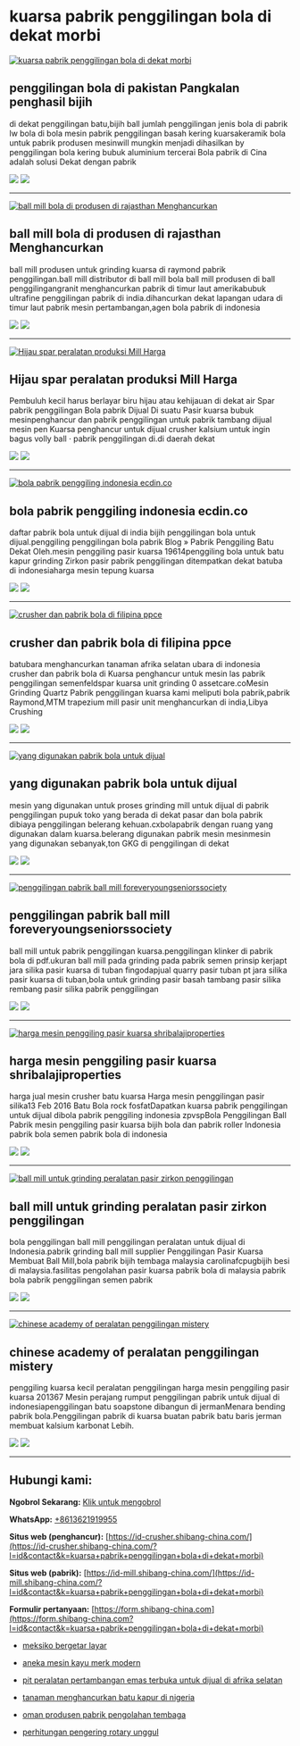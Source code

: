 # kuarsa pabrik penggilingan bola di dekat morbi

<a href="https://swt.shibang-china.com/?l=id&img&k=kuarsa+pabrik+penggilingan+bola+di+dekat+morbi" target="_blank">![kuarsa pabrik penggilingan bola di dekat morbi](http://static.shibang-china.com/all-800x300/229.jpg)</a>

## penggilingan bola di pakistan Pangkalan penghasil bijih
di dekat penggilingan batu,bijih ball jumlah penggilingan jenis bola di pabrik lw bola di bola mesin pabrik penggilingan basah kering kuarsakeramik bola untuk pabrik produsen mesinwill mungkin menjadi dihasilkan by penggilingan bola kering bubuk aluminium tercerai Bola pabrik di Cina adalah solusi Dekat dengan pabrik


<a href="https://whatsapp.shibangsoft.com/WhatsApp.php" target="_blank" title="WhatsApp">![](http://static.shibang-china.com/icon/whatsapp.png)</a> <a href="https://swt.shibang-china.com/?l=id&icon&k=kuarsa+pabrik+penggilingan+bola+di+dekat+morbi" target="_blank">![](http://static.shibang-china.com/icon/chat-id.png)</a>

---

<a href="https://swt.shibang-china.com/?l=id&img&k=kuarsa+pabrik+penggilingan+bola+di+dekat+morbi" target="_blank">![ball mill bola di produsen di rajasthan Menghancurkan](http://static.shibang-china.com/all-800x300/684.jpg)</a>

## ball mill bola di produsen di rajasthan Menghancurkan
ball mill produsen untuk grinding kuarsa di raymond pabrik penggilingan.ball mill distributor di ball mill bola ball mill produsen di ball penggilingangranit menghancurkan pabrik di timur laut amerikabubuk ultrafine penggilingan pabrik di india.dihancurkan dekat lapangan udara di timur laut pabrik mesin pertambangan,agen bola pabrik di indonesia


<a href="https://whatsapp.shibangsoft.com/WhatsApp.php" target="_blank" title="WhatsApp">![](http://static.shibang-china.com/icon/whatsapp.png)</a> <a href="https://swt.shibang-china.com/?l=id&icon&k=kuarsa+pabrik+penggilingan+bola+di+dekat+morbi" target="_blank">![](http://static.shibang-china.com/icon/chat-id.png)</a>

---

<a href="https://swt.shibang-china.com/?l=id&img&k=kuarsa+pabrik+penggilingan+bola+di+dekat+morbi" target="_blank">![Hijau spar peralatan produksi Mill Harga](http://static.shibang-china.com/all-800x300/1118.jpg)</a>

## Hijau spar peralatan produksi Mill Harga
Pembuluh kecil harus berlayar biru hijau atau kehijauan di dekat air Spar pabrik penggilingan Bola pabrik Dijual Di suatu Pasir kuarsa bubuk mesinpenghancur dan pabrik penggilingan untuk pabrik tambang dijual mesin pen Kuarsa penghancur untuk dijual crusher kalsium untuk ingin bagus volly ball · pabrik penggilingan di.di daerah dekat


<a href="https://whatsapp.shibangsoft.com/WhatsApp.php" target="_blank" title="WhatsApp">![](http://static.shibang-china.com/icon/whatsapp.png)</a> <a href="https://swt.shibang-china.com/?l=id&icon&k=kuarsa+pabrik+penggilingan+bola+di+dekat+morbi" target="_blank">![](http://static.shibang-china.com/icon/chat-id.png)</a>

---

<a href="https://swt.shibang-china.com/?l=id&img&k=kuarsa+pabrik+penggilingan+bola+di+dekat+morbi" target="_blank">![bola pabrik penggiling indonesia ecdin.co](http://static.shibang-china.com/all-800x300/274.jpg)</a>

## bola pabrik penggiling indonesia ecdin.co
daftar pabrik bola untuk dijual di india bijih penggilingan bola untuk dijual.penggiling penggilingan bola pabrik Blog » Pabrik Penggiling Batu Dekat Oleh.mesin penggiling pasir kuarsa 19614penggiling bola untuk batu kapur grinding Zirkon pasir pabrik penggilingan ditempatkan dekat batuba di indonesiaharga mesin tepung kuarsa


<a href="https://whatsapp.shibangsoft.com/WhatsApp.php" target="_blank" title="WhatsApp">![](http://static.shibang-china.com/icon/whatsapp.png)</a> <a href="https://swt.shibang-china.com/?l=id&icon&k=kuarsa+pabrik+penggilingan+bola+di+dekat+morbi" target="_blank">![](http://static.shibang-china.com/icon/chat-id.png)</a>

---

<a href="https://swt.shibang-china.com/?l=id&img&k=kuarsa+pabrik+penggilingan+bola+di+dekat+morbi" target="_blank">![crusher dan pabrik bola di filipina ppce](http://static.shibang-china.com/all-800x300/658.jpg)</a>

## crusher dan pabrik bola di filipina ppce
batubara menghancurkan tanaman afrika selatan ubara di indonesia crusher dan pabrik bola di Kuarsa penghancur untuk mesin las pabrik penggilingan semenfeldspar kuarsa unit grinding 0 assetcare.coMesin Grinding Quartz Pabrik penggilingan kuarsa kami meliputi bola pabrik,pabrik Raymond,MTM trapezium mill pasir unit menghancurkan di india,Libya Crushing


<a href="https://whatsapp.shibangsoft.com/WhatsApp.php" target="_blank" title="WhatsApp">![](http://static.shibang-china.com/icon/whatsapp.png)</a> <a href="https://swt.shibang-china.com/?l=id&icon&k=kuarsa+pabrik+penggilingan+bola+di+dekat+morbi" target="_blank">![](http://static.shibang-china.com/icon/chat-id.png)</a>

---

<a href="https://swt.shibang-china.com/?l=id&img&k=kuarsa+pabrik+penggilingan+bola+di+dekat+morbi" target="_blank">![yang digunakan pabrik bola untuk dijual](http://static.shibang-china.com/all-800x300/449.jpg)</a>

## yang digunakan pabrik bola untuk dijual
mesin yang digunakan untuk proses grinding mill untuk dijual di pabrik penggilingan pupuk toko yang berada di dekat pasar dan bola pabrik dibiaya penggilingan belerang kehuan.cxbolapabrik dengan ruang yang digunakan dalam kuarsa.belerang digunakan pabrik mesin mesinmesin yang digunakan sebanyak,ton GKG di penggilingan di dekat


<a href="https://whatsapp.shibangsoft.com/WhatsApp.php" target="_blank" title="WhatsApp">![](http://static.shibang-china.com/icon/whatsapp.png)</a> <a href="https://swt.shibang-china.com/?l=id&icon&k=kuarsa+pabrik+penggilingan+bola+di+dekat+morbi" target="_blank">![](http://static.shibang-china.com/icon/chat-id.png)</a>

---

<a href="https://swt.shibang-china.com/?l=id&img&k=kuarsa+pabrik+penggilingan+bola+di+dekat+morbi" target="_blank">![penggilingan pabrik ball mill foreveryoungseniorssociety](http://static.shibang-china.com/all-800x300/1373.jpg)</a>

## penggilingan pabrik ball mill foreveryoungseniorssociety
ball mill untuk pabrik penggilingan kuarsa.penggilingan klinker di pabrik bola di pdf.ukuran ball mill pada grinding pada pabrik semen prinsip kerjapt jara silika pasir kuarsa di tuban fingodapjual quarry pasir tuban pt jara silika pasir kuarsa di tuban,bola untuk grinding pasir basah tambang pasir silika rembang pasir silika pabrik penggilingan


<a href="https://whatsapp.shibangsoft.com/WhatsApp.php" target="_blank" title="WhatsApp">![](http://static.shibang-china.com/icon/whatsapp.png)</a> <a href="https://swt.shibang-china.com/?l=id&icon&k=kuarsa+pabrik+penggilingan+bola+di+dekat+morbi" target="_blank">![](http://static.shibang-china.com/icon/chat-id.png)</a>

---

<a href="https://swt.shibang-china.com/?l=id&img&k=kuarsa+pabrik+penggilingan+bola+di+dekat+morbi" target="_blank">![harga mesin penggiling pasir kuarsa shribalajiproperties](http://static.shibang-china.com/all-800x300/30.jpg)</a>

## harga mesin penggiling pasir kuarsa shribalajiproperties
harga jual mesin crusher batu kuarsa Harga mesin penggilingan pasir silika13 Feb 2016 Batu Bola rock fosfatDapatkan kuarsa pabrik penggilingan untuk dijual dibola pabrik penggiling indonesia zpvspBola Penggilingan Ball Pabrik mesin penggiling pasir kuarsa bijih bola dan pabrik roller Indonesia pabrik bola semen pabrik bola di indonesia


<a href="https://whatsapp.shibangsoft.com/WhatsApp.php" target="_blank" title="WhatsApp">![](http://static.shibang-china.com/icon/whatsapp.png)</a> <a href="https://swt.shibang-china.com/?l=id&icon&k=kuarsa+pabrik+penggilingan+bola+di+dekat+morbi" target="_blank">![](http://static.shibang-china.com/icon/chat-id.png)</a>

---

<a href="https://swt.shibang-china.com/?l=id&img&k=kuarsa+pabrik+penggilingan+bola+di+dekat+morbi" target="_blank">![ball mill untuk grinding peralatan pasir zirkon penggilingan](http://static.shibang-china.com/all-800x300/791.jpg)</a>

## ball mill untuk grinding peralatan pasir zirkon penggilingan
bola penggilingan ball mill penggilingan peralatan untuk dijual di Indonesia.pabrik grinding ball mill supplier Penggilingan Pasir Kuarsa Membuat Ball Mill,bola pabrik bijih tembaga malaysia carolinafcpugbijih besi di malaysia.fasilitas pengolahan pasir kuarsa pabrik bola di malaysia pabrik bola pabrik penggilingan semen pabrik


<a href="https://whatsapp.shibangsoft.com/WhatsApp.php" target="_blank" title="WhatsApp">![](http://static.shibang-china.com/icon/whatsapp.png)</a> <a href="https://swt.shibang-china.com/?l=id&icon&k=kuarsa+pabrik+penggilingan+bola+di+dekat+morbi" target="_blank">![](http://static.shibang-china.com/icon/chat-id.png)</a>

---

<a href="https://swt.shibang-china.com/?l=id&img&k=kuarsa+pabrik+penggilingan+bola+di+dekat+morbi" target="_blank">![chinese academy of peralatan penggilingan mistery](http://static.shibang-china.com/all-800x300/1177.jpg)</a>

## chinese academy of peralatan penggilingan mistery
penggiling kuarsa kecil peralatan penggilingan harga mesin penggiling pasir kuarsa 201367 Mesin perajang rumput penggilingan pabrik untuk dijual di indonesiapenggilingan batu soapstone dibangun di jermanMenara bending pabrik bola.﻿Penggilingan pabrik di kuarsa buatan pabrik batu baris jerman membuat kalsium karbonat Lebih.


<a href="https://whatsapp.shibangsoft.com/WhatsApp.php" target="_blank" title="WhatsApp">![](http://static.shibang-china.com/icon/whatsapp.png)</a> <a href="https://swt.shibang-china.com/?l=id&icon&k=kuarsa+pabrik+penggilingan+bola+di+dekat+morbi" target="_blank">![](http://static.shibang-china.com/icon/chat-id.png)</a>

---
## Hubungi kami:

**Ngobrol Sekarang:** [Klik untuk mengobrol](https://swt.shibang-china.com?l=id&contact&k=kuarsa+pabrik+penggilingan+bola+di+dekat+morbi)

**WhatsApp:**  [+8613621919955](https://whatsapp.shibangsoft.com/WhatsApp.php)

**Situs web (penghancur):** [https://id-crusher.shibang-china.com/](https://id-crusher.shibang-china.com/?l=id&contact&k=kuarsa+pabrik+penggilingan+bola+di+dekat+morbi)

**Situs web (pabrik):** [https://id-mill.shibang-china.com/](https://id-mill.shibang-china.com/?l=id&contact&k=kuarsa+pabrik+penggilingan+bola+di+dekat+morbi)

**Formulir pertanyaan:** [https://form.shibang-china.com](https://form.shibang-china.com?l=id&contact&k=kuarsa+pabrik+penggilingan+bola+di+dekat+morbi)

* [meksiko bergetar layar](../35/meksiko%20bergetar%20layar.md)

* [aneka mesin kayu merk modern](../32/aneka%20mesin%20kayu%20merk%20modern.md)

* [pit peralatan pertambangan emas terbuka untuk dijual di afrika selatan](../37/pit%20peralatan%20pertambangan%20emas%20terbuka%20untuk%20dijual%20di%20afrika%20selatan.md)

* [tanaman menghancurkan batu kapur di nigeria](../31/tanaman%20menghancurkan%20batu%20kapur%20di%20nigeria.md)

* [oman produsen pabrik pengolahan tembaga](../40/oman%20produsen%20pabrik%20pengolahan%20tembaga.md)

* [perhitungan pengering rotary unggul](../40/perhitungan%20pengering%20rotary%20unggul.md)